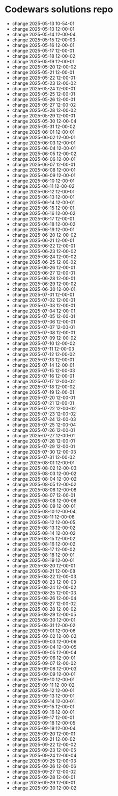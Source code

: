 # Codewars solutions repo
- change 2025-05-13 10-54-01
- change 2025-05-13 12-00-01
- change 2025-05-14 12-00-04
- change 2025-05-15 12-00-03
- change 2025-05-16 12-00-01
- change 2025-05-17 12-00-01
- change 2025-05-18 12-00-02
- change 2025-05-19 12-00-01
- change 2025-05-20 12-00-02
- change 2025-05-21 12-00-01
- change 2025-05-22 12-00-01
- change 2025-05-23 12-00-02
- change 2025-05-24 12-00-01
- change 2025-05-25 12-00-01
- change 2025-05-26 12-00-01
- change 2025-05-27 12-00-02
- change 2025-05-28 12-00-02
- change 2025-05-29 12-00-01
- change 2025-05-30 12-00-04
- change 2025-05-31 12-00-02
- change 2025-06-01 12-00-01
- change 2025-06-02 12-00-01
- change 2025-06-03 12-00-01
- change 2025-06-04 12-00-01
- change 2025-06-05 12-00-02
- change 2025-06-06 12-00-01
- change 2025-06-07 12-00-01
- change 2025-06-08 12-00-01
- change 2025-06-09 12-00-01
- change 2025-06-10 12-00-01
- change 2025-06-11 12-00-02
- change 2025-06-12 12-00-01
- change 2025-06-13 12-00-01
- change 2025-06-14 12-00-01
- change 2025-06-15 12-00-01
- change 2025-06-16 12-00-02
- change 2025-06-17 12-00-01
- change 2025-06-18 12-00-02
- change 2025-06-19 12-00-01
- change 2025-06-20 12-00-02
- change 2025-06-21 12-00-01
- change 2025-06-22 12-00-01
- change 2025-06-23 12-00-02
- change 2025-06-24 12-00-02
- change 2025-06-25 12-00-02
- change 2025-06-26 12-00-01
- change 2025-06-27 12-00-01
- change 2025-06-28 12-00-01
- change 2025-06-29 12-00-02
- change 2025-06-30 12-00-01
- change 2025-07-01 12-00-01
- change 2025-07-02 12-00-01
- change 2025-07-03 12-00-01
- change 2025-07-04 12-00-01
- change 2025-07-05 12-00-01
- change 2025-07-06 12-00-01
- change 2025-07-07 12-00-01
- change 2025-07-08 12-00-01
- change 2025-07-09 12-00-02
- change 2025-07-10 12-00-02
- change 2025-07-11 12-00-03
- change 2025-07-12 12-00-02
- change 2025-07-13 12-00-01
- change 2025-07-14 12-00-01
- change 2025-07-15 12-00-03
- change 2025-07-16 12-00-01
- change 2025-07-17 12-00-02
- change 2025-07-18 12-00-02
- change 2025-07-19 12-00-01
- change 2025-07-20 12-00-01
- change 2025-07-21 12-00-01
- change 2025-07-22 12-00-02
- change 2025-07-23 12-00-02
- change 2025-07-24 12-00-03
- change 2025-07-25 12-00-04
- change 2025-07-26 12-00-01
- change 2025-07-27 12-00-01
- change 2025-07-28 12-00-01
- change 2025-07-29 12-00-01
- change 2025-07-30 12-00-03
- change 2025-07-31 12-00-02
- change 2025-08-01 12-00-01
- change 2025-08-02 12-00-03
- change 2025-08-03 12-00-02
- change 2025-08-04 12-00-02
- change 2025-08-05 12-00-02
- change 2025-08-06 12-00-08
- change 2025-08-07 12-00-01
- change 2025-08-08 12-00-06
- change 2025-08-09 12-00-01
- change 2025-08-10 12-00-04
- change 2025-08-11 12-00-08
- change 2025-08-12 12-00-05
- change 2025-08-13 12-00-02
- change 2025-08-14 12-00-02
- change 2025-08-15 12-00-02
- change 2025-08-16 12-00-02
- change 2025-08-17 12-00-02
- change 2025-08-18 12-00-01
- change 2025-08-19 12-00-01
- change 2025-08-20 12-00-01
- change 2025-08-21 12-00-08
- change 2025-08-22 12-00-03
- change 2025-08-23 12-00-03
- change 2025-08-24 12-00-02
- change 2025-08-25 12-00-03
- change 2025-08-26 12-00-04
- change 2025-08-27 12-00-02
- change 2025-08-28 12-00-02
- change 2025-08-29 12-00-05
- change 2025-08-30 12-00-01
- change 2025-08-31 12-00-02
- change 2025-09-01 12-00-06
- change 2025-09-02 12-00-02
- change 2025-09-03 12-00-06
- change 2025-09-04 12-00-05
- change 2025-09-05 12-00-04
- change 2025-09-06 12-00-01
- change 2025-09-07 12-00-02
- change 2025-09-08 12-00-03
- change 2025-09-09 12-00-01
- change 2025-09-10 12-00-01
- change 2025-09-11 12-00-02
- change 2025-09-12 12-00-01
- change 2025-09-13 12-00-01
- change 2025-09-14 12-00-01
- change 2025-09-15 12-00-01
- change 2025-09-16 12-00-01
- change 2025-09-17 12-00-01
- change 2025-09-18 12-00-05
- change 2025-09-19 12-00-04
- change 2025-09-20 12-00-01
- change 2025-09-21 12-00-02
- change 2025-09-22 12-00-02
- change 2025-09-23 12-00-05
- change 2025-09-24 12-00-04
- change 2025-09-25 12-00-03
- change 2025-09-26 12-00-06
- change 2025-09-27 12-00-02
- change 2025-09-28 12-00-01
- change 2025-09-29 12-00-01
- change 2025-09-30 12-00-02
